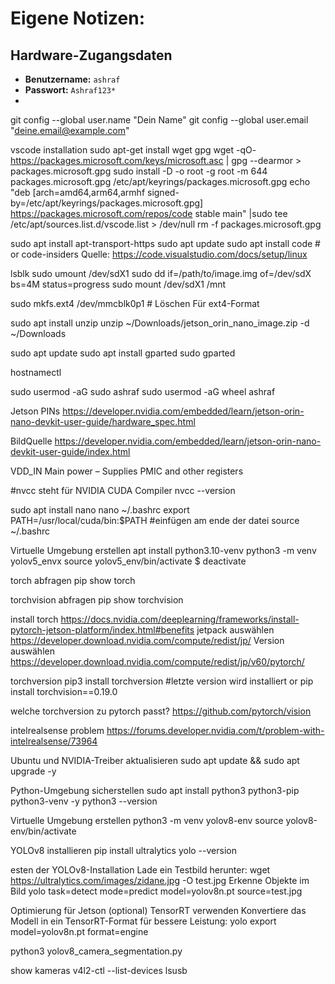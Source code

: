 # Eigene Notizen:

## Hardware-Zugangsdaten
- **Benutzername:** `ashraf`
- **Passwort:** `Ashraf123*`
-


git config --global user.name "Dein Name"
git config --global user.email "deine.email@example.com"


vscode installation
sudo apt-get install wget gpg
wget -qO- https://packages.microsoft.com/keys/microsoft.asc | gpg --dearmor > packages.microsoft.gpg
sudo install -D -o root -g root -m 644 packages.microsoft.gpg /etc/apt/keyrings/packages.microsoft.gpg
echo "deb [arch=amd64,arm64,armhf signed-by=/etc/apt/keyrings/packages.microsoft.gpg] https://packages.microsoft.com/repos/code stable main" |sudo tee /etc/apt/sources.list.d/vscode.list > /dev/null
rm -f packages.microsoft.gpg

sudo apt install apt-transport-https
sudo apt update
sudo apt install code # or code-insiders
Quelle:  https://code.visualstudio.com/docs/setup/linux


lsblk
sudo umount /dev/sdX1
sudo dd if=/path/to/image.img of=/dev/sdX bs=4M status=progress
sudo mount /dev/sdX1 /mnt


sudo mkfs.ext4 /dev/mmcblk0p1  # Löschen Für ext4-Format

sudo apt install unzip
unzip ~/Downloads/jetson_orin_nano_image.zip -d ~/Downloads


sudo apt update
sudo apt install gparted
sudo gparted


hostnamectl

sudo usermod -aG sudo ashraf
sudo usermod -aG wheel ashraf

Jetson PINs 
https://developer.nvidia.com/embedded/learn/jetson-orin-nano-devkit-user-guide/hardware_spec.html

BildQuelle
https://developer.nvidia.com/embedded/learn/jetson-orin-nano-devkit-user-guide/index.html

VDD_IN Main power – Supplies PMIC and other registers


#nvcc steht für NVIDIA CUDA Compiler
nvcc --version

sudo apt install nano
nano ~/.bashrc
export PATH=/usr/local/cuda/bin:$PATH #einfügen am ende der datei
source ~/.bashrc

Virtuelle Umgebung erstellen 
apt install python3.10-venv 
python3 -m venv yolov5_envx
source yolov5_env/bin/activate
$ deactivate

torch abfragen
pip show torch

torchvision abfragen
pip show torchvision

install torch 
https://docs.nvidia.com/deeplearning/frameworks/install-pytorch-jetson-platform/index.html#benefits
jetpack auswählen
https://developer.download.nvidia.com/compute/redist/jp/
Version auswählen
https://developer.download.nvidia.com/compute/redist/jp/v60/pytorch/

torchversion
pip3 install torchversion #letzte version wird installiert
or
pip install torchvision==0.19.0



welche torchversion zu pytorch passt?
https://github.com/pytorch/vision


intelrealsense problem
https://forums.developer.nvidia.com/t/problem-with-intelrealsense/73964



Ubuntu und NVIDIA-Treiber aktualisieren
sudo apt update && sudo apt upgrade -y

Python-Umgebung sicherstellen
sudo apt install python3 python3-pip python3-venv -y
python3 --version

Virtuelle Umgebung erstellen
python3 -m venv yolov8-env
source yolov8-env/bin/activate

YOLOv8 installieren
pip install ultralytics
yolo --version

esten der YOLOv8-Installation
Lade ein Testbild herunter:
wget https://ultralytics.com/images/zidane.jpg -O test.jpg
Erkenne Objekte im Bild
yolo task=detect mode=predict model=yolov8n.pt source=test.jpg

Optimierung für Jetson (optional)
TensorRT verwenden
Konvertiere das Modell in ein TensorRT-Format für bessere Leistung:
yolo export model=yolov8n.pt format=engine


python3 yolov8_camera_segmentation.py


show kameras
v4l2-ctl --list-devices
lsusb
